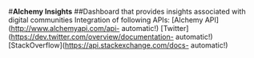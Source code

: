 #**Alchemy Insights**
##Dashboard that provides insights associated with digital communities
Integration of following APIs:
[Alchemy API](http://www.alchemyapi.com/api- automatic!)
[Twitter](https://dev.twitter.com/overview/documentation- automatic!)
[StackOverflow](https://api.stackexchange.com/docs- automatic!)
